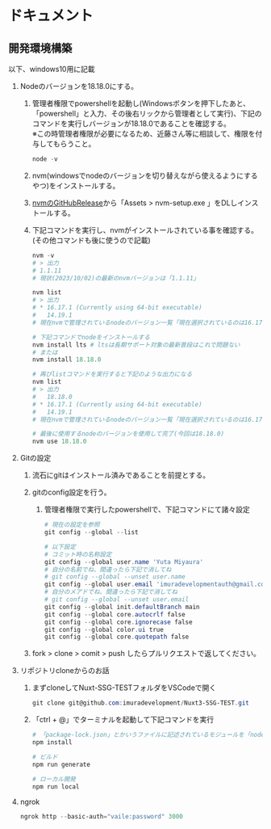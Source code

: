 # ドキュメント

## 開発環境構築

以下、windows10用に記載

1. Nodeのバージョンを18.18.0にする。
    1. 管理者権限でpowershellを起動し(Windowsボタンを押下したあと、「powershell」と入力、その後右リックから管理者として実行)、下記のコマンドを実行しバージョンが18.18.0であることを確認する。  
    ※この時管理者権限が必要になるため、近藤さん等に相談して、権限を付与してもらうこと。

        ```ps1
        node -v
        ```

    2. nvm(windowsでnodeのバージョンを切り替えながら使えるようにするやつ)をインストールする。
    3. [nvmのGitHubRelease](https://github.com/coreybutler/nvm-windows/releases)から「Assets > nvm-setup.exe
    」をDLしインストールする。
    4. 下記コマンドを実行し、nvmがインストールされている事を確認する。(その他コマンドも後に使うので記載)

        ```ps1
        nvm -v
        # > 出力
        # 1.1.11
        # 現状(2023/10/02)の最新のnvmバージョンは「1.1.11」

        nvm list
        # > 出力
        # * 16.17.1 (Currently using 64-bit executable)
        #   14.19.1
        # 現在nvmで管理されているnodeのバージョン一覧「現在選択されているのは16.17.1」

        # 下記コマンドでnodeをインストールする
        nvm install lts # ltsは長期サポート対象の最新普段はこれで問題ない
        # または
        nvm install 18.18.0

        # 再びlistコマンドを実行すると下記のような出力になる
        nvm list
        # > 出力
        #   18.18.0
        # * 16.17.1 (Currently using 64-bit executable)
        #   14.19.1
        # 現在nvmで管理されているnodeのバージョン一覧「現在選択されているのは16.17.1」

        # 最後に使用するnodeのバージョンを使用して完了(今回は18.18.0)
        nvm use 18.18.0
        ```

2. Gitの設定
   1. 流石にgitはインストール済みであることを前提とする。
   2. gitのconfig設定を行う。
      1. 管理者権限で実行したpowershellで、下記コマンドにて諸々設定

            ```ps1
            # 現在の設定を参照
            git config --global --list

            # 以下設定
            # コミット時の名称設定
            git config --global user.name 'Yuta Miyaura'
            # 自分の名前でね、間違ったら下記で消してね
            # git config --global --unset user.name
            git config --global user.email 'imuradevelopmentauth@gmail.com'
            # 自分のメアドでね、間違ったら下記で消してね
            # git config --global --unset user.email
            git config --global init.defaultBranch main
            git config --global core.autocrlf false
            git config --global core.ignorecase false
            git config --global color.ui true
            git config --global core.quotepath false
            ```

   3. fork > clone > comit > push したらプルリクエストで返してください。
3. リポジトリcloneからのお話
   1. まずcloneしてNuxt-SSG-TESTフォルダをVSCodeで開く

        ```ps1
        git clone git@github.com:imuradevelopment/Nuxt3-SSG-TEST.git
        ```

   2. 「ctrl + @」でターミナルを起動して下記コマンドを実行

        ```ps1
        # 「package-lock.json」とかいうファイルに記述されているモジュールを「node_modules」とかいう所にDLしている
        npm install

        # ビルド
        npm run generate

        # ローカル開発
        npm run local
        ```

4. ngrok

   ```ps1
   ngrok http --basic-auth="vaile:password" 3000
   ```
